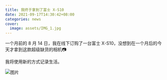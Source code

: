 ```yaml
---
title: 我终于拿到了富士 X-S10
date: 2021-09-17T14:30:42+08:00
categories: news
cover: 
  image: assets/IMG_1.jpg
---
```


一个月前的 8 月 14 日，我在线下订购了一台富士 X-S10，没想到在一个月后的今天才拿到这款超级缺货的相机📷

我将使用新的方式记录生活。

![图片](assets/IMG_2.jpg)